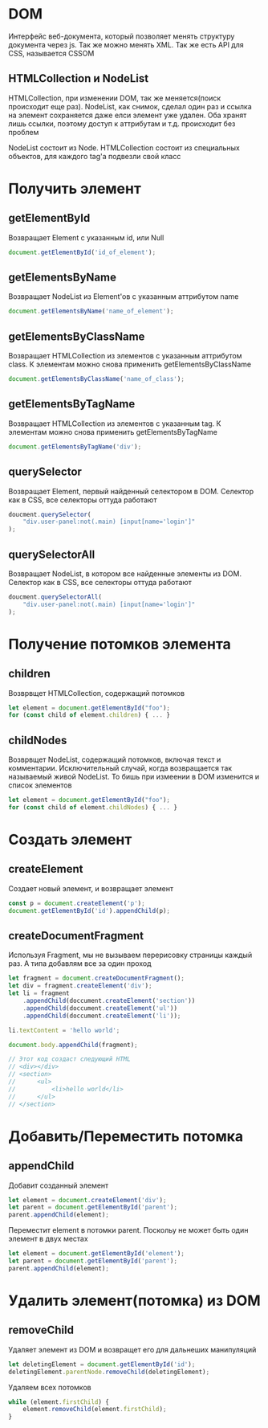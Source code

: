 # DOM

Интерфейс веб-документа, который позволяет менять структуру документа через js. Так же можно менять XML. Так же есть API для CSS, называется CSSOM

## HTMLCollection и NodeList

HTMLCollection, при изменении DOM, так же меняется(поиск происходит еще раз). NodeList, как снимок, сделал один раз и ссылка на элемент сохраняется даже елси элемент уже удален. Оба хранят лишь ссылки, поэтому доступ к аттрибутам и т.д. происходит без проблем

NodeList состоит из Node. HTMLCollection состоит из специальных объектов, для каждого tag'а подвезли свой класс

# Получить элемент

## getElementById

Возвращает Element с указанным id, или Null

```js
document.getElementById('id_of_element');
```

## getElementsByName

Возвращает NodeList из Element'ов с указанным аттрибутом name

```js
document.getElementsByName('name_of_element');
```

## getElementsByClassName

Возвращает HTMLCollection из элементов с указанным аттрибутом class. К элементам можно снова применить getElementsByClassName

```js
document.getElementsByClassName('name_of_class');
```

## getElementsByTagName

Возвращает HTMLCollection из элементов с указанным tag. К элементам можно снова применить getElementsByTagName

```js
document.getElementsByTagName('div');
```

## querySelector

Возвращает Element, первый найденный селектором в DOM. Селектор как в CSS, все селекторы оттуда работают

```js
doucment.querySelector(
    "div.user-panel:not(.main) [input[name='login']"
);
```

## querySelectorAll

Возвращает NodeList, в котором все найденные элементы из DOM. Селектор как в CSS, все селекторы оттуда работают

```js
doucment.querySelectorAll(
    "div.user-panel:not(.main) [input[name='login']"
);
```

# Получение потомков элемента

## children

Возврвщет HTMLCollection, содержащий потомков

```js
let element = document.getElementById("foo");
for (const child of element.children) { ... }
```

## childNodes

Возврвщет NodeList, содержащий потомков, включая текст и комментарии. Исключительный случай, когда возвращается так называемый живой NodeList. То бишь при измеении в DOM изменится и список элементов

```js
let element = document.getElementById("foo");
for (const child of element.childNodes) { ... }
```

# Создать элемент

## createElement

Создает новый элемент, и возвращает элемент

```js
const p = document.createElement('p');
document.getElementById('id').appendChild(p);
```

## createDocumentFragment

Используя Fragment, мы не вызываем перерисовку страницы каждый раз. А типа добавлям все за один проход

```js
let fragment = document.createDocumentFragment();
let div = fragment.createElement('div');
let li = fragment
    .appendChild(doccument.createElement('section'))
    .appendChild(doccument.createElement('ul'))
    .appendChild(doccument.createElement('li'));

li.textContent = 'hello world';

document.body.appendChild(fragment);

// Этот код создаст следующий HTML
// <div></div>
// <section>
//      <ul>
//          <li>hello world</li>
//      </ul>
// </section>
```

# Добавить/Переместить потомка

## appendChild

Добавит созданный элемент

```js
let element = document.createElement('div');
let parent = document.getElementById('parent');
parent.appendChild(element);
```

Переместит element в потомки parent. Поскольу не может быть один элемент в двух местах

```js
let element = document.getElementById('element');
let parent = document.getElementById('parent');
parent.appendChild(element);
```

# Удалить элемент(потомка) из DOM

## removeChild

Удаляет элемент из DOM и возвращет его для дальнеших манипуляций

```js
let deletingElement = document.getElementById('id');
deletingElement.parentNode.removeChild(deletingElement);
```

Удаляем всех потомков

```js
while (element.firstChild) {
    element.removeChild(element.firstChild);
}
```
